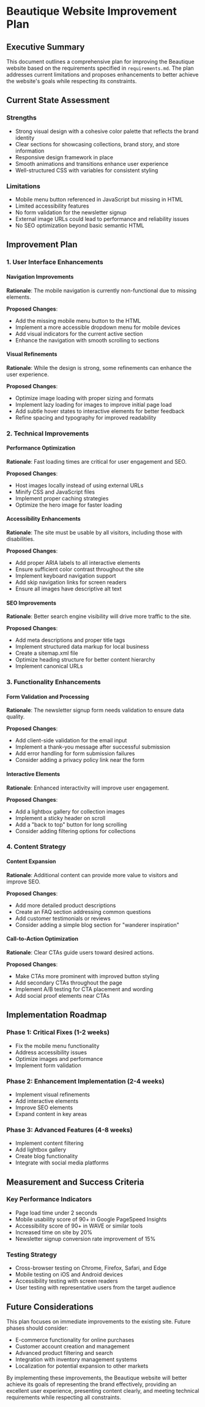 # Beautique Website Improvement Plan

## Executive Summary

This document outlines a comprehensive plan for improving the Beautique website based on the requirements specified in `requirements.md`. The plan addresses current limitations and proposes enhancements to better achieve the website's goals while respecting its constraints.

## Current State Assessment

### Strengths
- Strong visual design with a cohesive color palette that reflects the brand identity
- Clear sections for showcasing collections, brand story, and store information
- Responsive design framework in place
- Smooth animations and transitions enhance user experience
- Well-structured CSS with variables for consistent styling

### Limitations
- Mobile menu button referenced in JavaScript but missing in HTML
- Limited accessibility features
- No form validation for the newsletter signup
- External image URLs could lead to performance and reliability issues
- No SEO optimization beyond basic semantic HTML

## Improvement Plan

### 1. User Interface Enhancements

#### Navigation Improvements
**Rationale**: The mobile navigation is currently non-functional due to missing elements.

**Proposed Changes**:
- Add the missing mobile menu button to the HTML
- Implement a more accessible dropdown menu for mobile devices
- Add visual indicators for the current active section
- Enhance the navigation with smooth scrolling to sections

#### Visual Refinements
**Rationale**: While the design is strong, some refinements can enhance the user experience.

**Proposed Changes**:
- Optimize image loading with proper sizing and formats
- Implement lazy loading for images to improve initial page load
- Add subtle hover states to interactive elements for better feedback
- Refine spacing and typography for improved readability

### 2. Technical Improvements

#### Performance Optimization
**Rationale**: Fast loading times are critical for user engagement and SEO.

**Proposed Changes**:
- Host images locally instead of using external URLs
- Minify CSS and JavaScript files
- Implement proper caching strategies
- Optimize the hero image for faster loading

#### Accessibility Enhancements
**Rationale**: The site must be usable by all visitors, including those with disabilities.

**Proposed Changes**:
- Add proper ARIA labels to all interactive elements
- Ensure sufficient color contrast throughout the site
- Implement keyboard navigation support
- Add skip navigation links for screen readers
- Ensure all images have descriptive alt text

#### SEO Improvements
**Rationale**: Better search engine visibility will drive more traffic to the site.

**Proposed Changes**:
- Add meta descriptions and proper title tags
- Implement structured data markup for local business
- Create a sitemap.xml file
- Optimize heading structure for better content hierarchy
- Implement canonical URLs

### 3. Functionality Enhancements

#### Form Validation and Processing
**Rationale**: The newsletter signup form needs validation to ensure data quality.

**Proposed Changes**:
- Add client-side validation for the email input
- Implement a thank-you message after successful submission
- Add error handling for form submission failures
- Consider adding a privacy policy link near the form

#### Interactive Elements
**Rationale**: Enhanced interactivity will improve user engagement.

**Proposed Changes**:
- Add a lightbox gallery for collection images
- Implement a sticky header on scroll
- Add a "back to top" button for long scrolling
- Consider adding filtering options for collections

### 4. Content Strategy

#### Content Expansion
**Rationale**: Additional content can provide more value to visitors and improve SEO.

**Proposed Changes**:
- Add more detailed product descriptions
- Create an FAQ section addressing common questions
- Add customer testimonials or reviews
- Consider adding a simple blog section for "wanderer inspiration"

#### Call-to-Action Optimization
**Rationale**: Clear CTAs guide users toward desired actions.

**Proposed Changes**:
- Make CTAs more prominent with improved button styling
- Add secondary CTAs throughout the page
- Implement A/B testing for CTA placement and wording
- Add social proof elements near CTAs

## Implementation Roadmap

### Phase 1: Critical Fixes (1-2 weeks)
- Fix the mobile menu functionality
- Address accessibility issues
- Optimize images and performance
- Implement form validation

### Phase 2: Enhancement Implementation (2-4 weeks)
- Implement visual refinements
- Add interactive elements
- Improve SEO elements
- Expand content in key areas

### Phase 3: Advanced Features (4-8 weeks)
- Implement content filtering
- Add lightbox gallery
- Create blog functionality
- Integrate with social media platforms

## Measurement and Success Criteria

### Key Performance Indicators
- Page load time under 2 seconds
- Mobile usability score of 90+ in Google PageSpeed Insights
- Accessibility score of 90+ in WAVE or similar tools
- Increased time on site by 20%
- Newsletter signup conversion rate improvement of 15%

### Testing Strategy
- Cross-browser testing on Chrome, Firefox, Safari, and Edge
- Mobile testing on iOS and Android devices
- Accessibility testing with screen readers
- User testing with representative users from the target audience

## Future Considerations

This plan focuses on immediate improvements to the existing site. Future phases should consider:

- E-commerce functionality for online purchases
- Customer account creation and management
- Advanced product filtering and search
- Integration with inventory management systems
- Localization for potential expansion to other markets

By implementing these improvements, the Beautique website will better achieve its goals of representing the brand effectively, providing an excellent user experience, presenting content clearly, and meeting technical requirements while respecting all constraints.